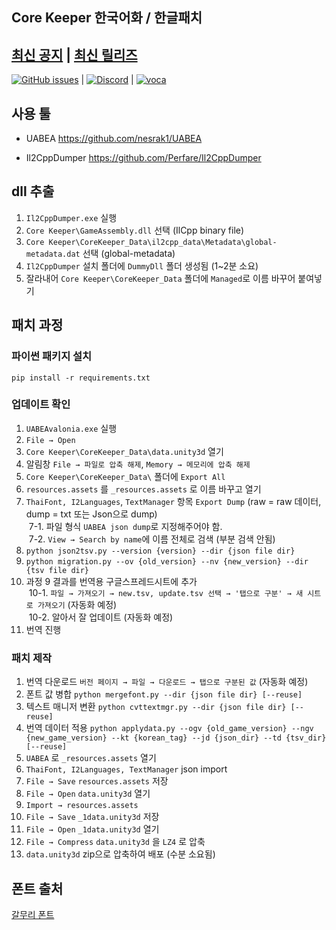 ## Core Keeper 한국어화 / 한글패치

## [최신 공지](https://gall.dcinside.com/corekeeper/1659) | [최신 릴리즈](https://github.com/life1spotato/CoreKeeperKoreanPatch/releases) 

[![GitHub issues](https://img.shields.io/github/issues/life1spotato/CoreKeeperKoreanPatch?logo=GitHub)](https://github.com/life1spotato/CoreKeeperKoreanPatch/issues) | [![Discord](https://img.shields.io/discord/952788572887478282)](https://discord.gg/GJCn6JnQVc) | 
[![voca](https://img.shields.io/badge/voca-0.3.7-brightgreen/url?url=https://docs.google.com/spreadsheets/d/1M9GctRU64iBa38kWmM3O6ECEZuxKcA2pKcwfkrtIYDg)](https://docs.google.com/spreadsheets/d/1M9GctRU64iBa38kWmM3O6ECEZuxKcA2pKcwfkrtIYDg)

## 사용 툴

- UABEA
https://github.com/nesrak1/UABEA

- Il2CppDumper
https://github.com/Perfare/Il2CppDumper

## dll 추출

1. `Il2CppDumper.exe` 실행
2. `Core Keeper\GameAssembly.dll` 선택 (IlCpp binary file)
3. `Core Keeper\CoreKeeper_Data\il2cpp_data\Metadata\global-metadata.dat` 선택 (global-metadata)
4. `Il2CppDumper` 설치 폴더에 `DummyDll` 폴더 생성됨 (1~2분 소요)
5. 잘라내어 `Core Keeper\CoreKeeper_Data` 폴더에 `Managed`로 이름 바꾸어 붙여넣기

## 패치 과정

### 파이썬 패키지 설치

`pip install -r requirements.txt`

### 업데이트 확인

1. `UABEAvalonia.exe` 실행
2. `File → Open`
3. `Core Keeper\CoreKeeper_Data\data.unity3d` 열기
4. 알림창 `File → 파일로 압축 해제`, `Memory → 메모리에 압축 해제`
5. `Core Keeper\CoreKeeper_Data\` 폴더에 `Export All`
6. `resources.assets` 를 `_resources.assets` 로 이름 바꾸고 열기
7. `ThaiFont, I2Languages`, `TextManager` 항목 `Export Dump` (raw = raw 데이터, dump = txt 또는 Json으로 dump)
<br> &nbsp;7-1. 파일 형식 `UABEA json dump`로 지정해주어야 함.
<br> &nbsp;7-2. `View → Search by name`에 이름 전체로 검색 (부분 검색 안됨)
8. `python json2tsv.py --version {version} --dir {json file dir}`
9. `python migration.py --ov {old_version} --nv {new_version} --dir {tsv file dir}`
10. 과정 9 결과를 번역용 구글스프레드시트에 추가
<br> &nbsp;10-1. `파일 → 가져오기 → new.tsv, update.tsv 선택 → '탭으로 구분' → 새 시트로 가져오기` (자동화 예정)
<br> &nbsp;10-2. 알아서 잘 업데이트 (자동화 예정)
11. 번역 진행

### 패치 제작
1. 번역 다운로드 `버전 페이지 → 파일 → 다운로드 → 탭으로 구분된 값` (자동화 예정)
2. 폰트 값 병합 `python mergefont.py --dir {json file dir} [--reuse]`
3. 텍스트 매니저 변환 `python cvttextmgr.py --dir {json file dir} [--reuse]`
4. 번역 데이터 적용 `python applydata.py --ogv {old_game_version} --ngv {new_game_version} --kt {korean_tag} --jd {json_dir} --td {tsv_dir} [--reuse]`
5. `UABEA` 로 `_resources.assets` 열기
6. `ThaiFont, I2Languages, TextManager` json import
7. `File → Save` `resources.assets` 저장
8. `File → Open` `data.unity3d` 열기
9. `Import → resources.assets`
10. `File → Save` `_1data.unity3d` 저장
11. `File → Open` `_1data.unity3d` 열기
12. `File → Compress` `data.unity3d` 을 `LZ4` 로 압축
13. `data.unity3d` zip으로 압축하여 배포 (수분 소요됨)

## 폰트 출처
[갈무리 폰트](https://galmuri.quiple.dev/)

